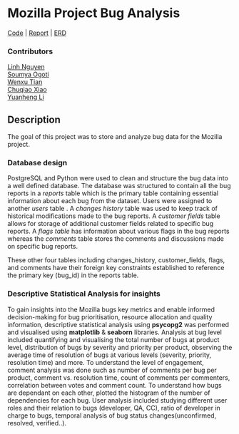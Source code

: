 # Mozilla Project Bug Analysis

[Code](https://github.com/SoumyaO/mozilla-bug-analysis/tree/main/code) | [Report](https://github.com/SoumyaO/mozilla-bug-analysis/blob/main/Report_final%20coursework_SMM695_Group%209.pdf) | [ERD](https://github.com/SoumyaO/mozilla-bug-analysis/blob/main/ERD.png)


### Contributors
[Linh Nguyen](https://github.com/jill-data)  
[Soumya Ogoti](https://github.com/SoumyaO)  
[Wenxu Tian](https://github.com/Wayne599)  
[Chuqiao Xiao](https://github.com/XShawn1)  
[Yuanheng Li](https://github.com/lyh1068)


## Description
The goal of this project was to store and analyze bug data for the Mozilla project.

### Database design
PostgreSQL and Python were used to clean and structure the bug data into a well defined database. The database was structured to contain all the bug reports in a *reports* table which is the primary table containing essential information about each bug from the dataset. Users were assigned to another *users* table . A *changes history* table was used to keep track of historical modifications made to the bug reports. A *customer fields* table allows for storage of additional customer fields related to specific bug reports. A *flags table* has information about various flags in the bug reports whereas the *comments* table stores the comments and discussions made on specific bug reports.

These other four tables including changes_history, customer_fields, flags, and comments have their foreign key constraints established to reference the primary key (bug_id) in the reports table.

### Descriptive Statistical Analysis for insights

To gain insights into the Mozilla bugs key metrics and enable informed decision-making for bug prioritisation, resource allocation and quality information, descriptive statistical analysis using **psycopg2** was performed and visualised using **matplotlib** & **seaborn** libraries. Analysis at bug level included quantifying and visualising the total number of bugs at product level, distribution of bugs by severity and priority per product, observing the average time of resolution of bugs at various levels (severity, priority, resolution time) and more. To understand the level of engagement, comment analysis was done such as number of comments per bug per product, comment vs. resolution time, count of comments per commenters, correlation between votes and comment count. To understand how bugs are dependant on each other, plotted the histogram of the number of dependencies for each bug. User analysis included studying different user roles and their relation to bugs (developer, QA, CC), ratio of developer in charge to bugs, temporal analysis of bug status changes(unconfirmed, resolved, verified..).

